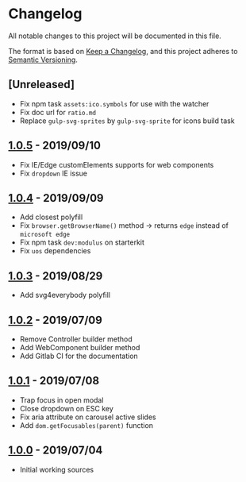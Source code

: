 # Changelog

All notable changes to this project will be documented in this file.

The format is based on [Keep a Changelog](https://keepachangelog.com/en/1.0.0/),
and this project adheres to [Semantic Versioning](https://semver.org/spec/v2.0.0.html).

## [Unreleased]
- Fix npm task `assets:ico.symbols` for use with the watcher
- Fix doc url for `ratio.md`
- Replace `gulp-svg-sprites` by `gulp-svg-sprite` for icons build task

## [1.0.5](https://git.cross-systems.ch/wide-front/modulus/tags/v1.0.5) - 2019/09/10
- Fix IE/Edge customElements supports for web components
- Fix `dropdown` IE issue

## [1.0.4](https://git.cross-systems.ch/wide-front/modulus/tags/v1.0.4) - 2019/09/09
- Add closest polyfill 
- Fix `browser.getBrowserName()` method -> returns `edge` instead of `microsoft edge`
- Fix npm task `dev:modulus` on starterkit
- Fix `uos` dependencies

## [1.0.3](https://git.cross-systems.ch/wide-front/modulus/tags/v1.0.3) - 2019/08/29
- Add svg4everybody polyfill

## [1.0.2](https://git.cross-systems.ch/wide-front/modulus/tags/v1.0.2) - 2019/07/09
- Remove Controller builder method
- Add WebComponent builder method
- Add Gitlab CI for the documentation

## [1.0.1](https://git.cross-systems.ch/wide-front/modulus/tags/v1.0.1) - 2019/07/08
- Trap focus in open modal
- Close dropdown on ESC key
- Fix aria attribute on carousel active slides
- Add `dom.getFocusables(parent)` function

## [1.0.0](https://git.cross-systems.ch/wide-front/modulus/tags/v1.0.0) - 2019/07/04
- Initial working sources